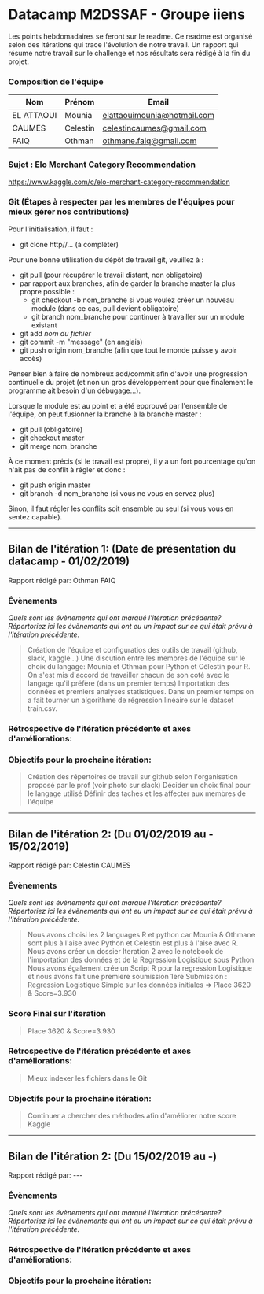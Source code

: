 # Datacamp M2DSSAF - Groupe iiens 
Les points hebdomadaires se feront sur le readme.
Ce readme est organisé selon des itérations qui trace l'évolution de notre travail. 
Un rapport qui résume notre travail sur le challenge et nos résultats sera rédigé à la fin du projet.


### Composition de l'équipe

| Nom                     | Prénom                   | Email                   |
| -------------           |-------------             |-------------            |
| EL ATTAOUI                   | Mounia           |    elattaouimounia@hotmail.com           |
| CAUMES                | Celestin                | celestincaumes@gmail.com                 |
| FAIQ                  | Othman                 | othmane.faiq@gmail.com                 |


### Sujet : Elo Merchant Category Recommendation 
https://www.kaggle.com/c/elo-merchant-category-recommendation


### Git (Étapes à respecter par les membres de l'équipes pour mieux gérer nos contributions)

Pour l'initialisation, il faut :
* git clone http//... (à compléter)

Pour une bonne utilisation du dépôt de travail git, veuillez à :
* git pull (pour récupérer le travail distant, non obligatoire)
* par rapport aux branches, afin de garder la branche master la plus propre possible :
  * git checkout -b nom_branche si vous voulez créer un nouveau module (dans ce cas, pull devient obligatoire)
  * git branch nom_branche pour continuer à travailler sur un module existant
* git add *nom du fichier*
* git commit -m "message" (en anglais)
* git push origin nom_branche (afin que tout le monde puisse y avoir accès)

Penser bien à faire de nombreux add/commit afin d'avoir une progression continuelle du projet (et non un gros développement pour que finalement le programme ait besoin d'un débugage...).

Lorsque le module est au point et a été epprouvé par l'ensemble de l'équipe, on peut fusionner la branche à la branche master :
* git pull (obligatoire)
* git checkout master
* git merge nom_branche

À ce moment précis (si le travail est propre), il y a un fort pourcentage qu'on n'ait pas de conflit à régler et donc :
* git push origin master
* git branch -d nom_branche (si vous ne vous en servez plus)

Sinon, il faut régler les conflits soit ensemble ou seul (si vous vous en sentez capable).

----------------------------------------------------------------------------------------------------------------------------
## Bilan de l'itération 1: (Date de présentation du datacamp - 01/02/2019)
Rapport rédigé par: Othman FAIQ

### Évènements 
*Quels sont les évènements qui ont marqué l'itération précédente? Répertoriez ici les évènements qui ont eu un impact sur ce qui était prévu à l'itération précédente.*
> Création de l'équipe et configuratios des outils de travail (github, slack, kaggle ..)
> Une discution entre les membres de l'équipe sur le choix du langage: Mounia et Othman pour Python et Célestin pour R. On s'est mis d'accord de travailler chacun de son coté avec le langage qu'il préfère (dans un premier temps)
> Importation des données et premiers analyses statistiques. Dans un premier temps on a fait tourner un algorithme de régression linéaire sur le dataset train.csv. 

### Rétrospective de l'itération précédente et axes d'améliorations:

### Objectifs pour la prochaine itération:
> Création des répertoires de travail sur github selon l'organisation proposé par le prof (voir photo sur slack)
> Décider un choix final pour le langage utilisé 
> Définir des taches et les affecter aux membres de l'équipe


----------------------------------------------------------------------------------------------------------------------------
## Bilan de l'itération 2: (Du 01/02/2019 au - 15/02/2019)
Rapport rédigé par: Celestin CAUMES

### Évènements 
*Quels sont les évènements qui ont marqué l'itération précédente? Répertoriez ici les évènements qui ont eu un impact sur ce qui était prévu à l'itération précédente.*
> Nous avons choisi les 2 languages R et python car Mounia & Othmane sont plus à l'aise avec Python et Celestin est plus à l'aise avec R.
> Nous avons créer un dossier Iteration 2 avec le notebook de l'importation des données et de la Regression Logistique sous Python
> Nous avons également crée un Script R pour la regression Logistique et nous avons fait une premiere soumission
> 1ere Submission : Regression Logistique Simple sur les données initiales => Place 3620 & Score=3.930


### Score Final sur l'iteration
> Place 3620 & Score=3.930


### Rétrospective de l'itération précédente et axes d'améliorations:
> Mieux indexer les fichiers dans le Git
>

### Objectifs pour la prochaine itération:
> Continuer a chercher des méthodes afin d'améliorer notre score Kaggle
> 
> 




----------------------------------------------------------------------------------------------------------------------------
## Bilan de l'itération 2: (Du 15/02/2019 au -)
Rapport rédigé par: ---

### Évènements 
*Quels sont les évènements qui ont marqué l'itération précédente? Répertoriez ici les évènements qui ont eu un impact sur ce qui était prévu à l'itération précédente.*
> 
> 
>  

### Rétrospective de l'itération précédente et axes d'améliorations:
>
>

### Objectifs pour la prochaine itération:
> 
> 
> 

